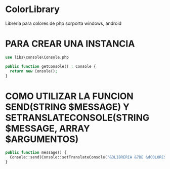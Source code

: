 # ColorLibrary
Libreria para colores de php
sorporta windows, android

# PARA CREAR UNA INSTANCIA
```php
use libs\console\Console.php

public function getConsole() : Console {
  return new Console();
}
```

# COMO UTILIZAR LA FUNCION SEND(STRING $MESSAGE) Y SETRANSLATECONSOLE(STRING $MESSAGE, ARRAY $ARGUMENTOS)
```php
public function message() {
  Console::send(Console::setTranslateConsole("&3LIBRERIA &7DE &dCOLORES", []);
}
```
